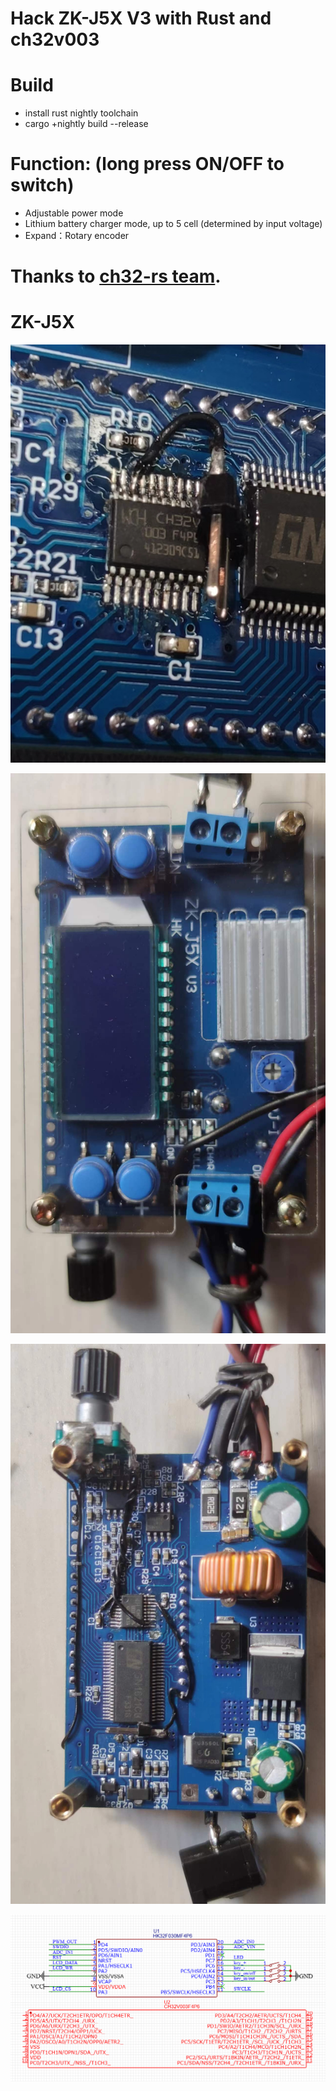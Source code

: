 # Hack ZK-J5X V3 with Rust and ch32v003

# Build
* install rust nightly toolchain
* cargo +nightly build --release

# Function: (long press ON/OFF to switch)
* Adjustable power mode
* Lithium battery charger mode, up to 5 cell (determined by input voltage)
* Expand：Rotary encoder


# ﻿Thanks to [ch32-rs team](https://github.com/ch32-rs/ch32v00x-hal).


# ZK-J5X
![chip](doc/mcu.jpg "ch32v003")

![front](doc/front.jpg "Front")

![back](doc/back.jpg "Back")

![io](doc/mcu_io.png "IO")
